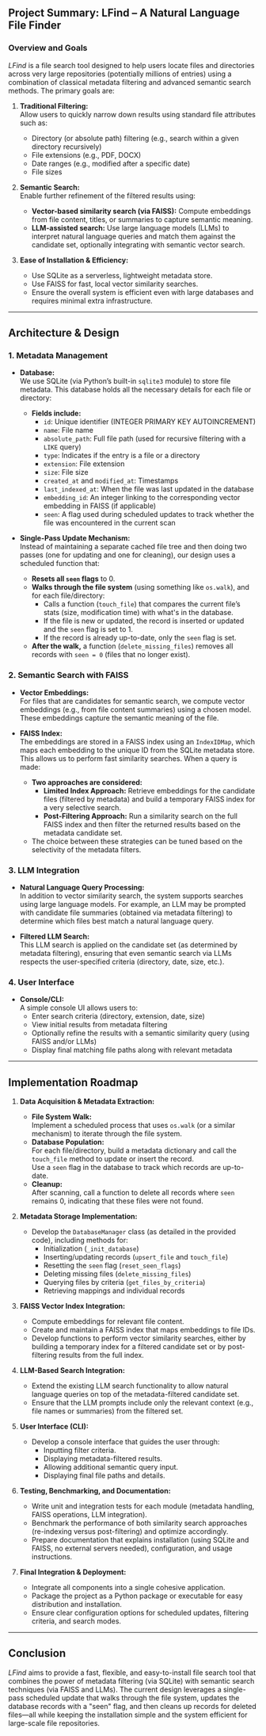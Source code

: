 ## **Project Summary: LFind – A Natural Language File Finder**

### **Overview and Goals**

*LFind* is a file search tool designed to help users locate files and directories across very large repositories (potentially millions of entries) using a combination of classical metadata filtering and advanced semantic search methods. The primary goals are:

1. **Traditional Filtering:**  
   Allow users to quickly narrow down results using standard file attributes such as:
   - Directory (or absolute path) filtering (e.g., search within a given directory recursively)
   - File extensions (e.g., PDF, DOCX)
   - Date ranges (e.g., modified after a specific date)
   - File sizes

2. **Semantic Search:**  
   Enable further refinement of the filtered results using:
   - **Vector-based similarity search (via FAISS):** Compute embeddings from file content, titles, or summaries to capture semantic meaning.
   - **LLM-assisted search:** Use large language models (LLMs) to interpret natural language queries and match them against the candidate set, optionally integrating with semantic vector search.

3. **Ease of Installation & Efficiency:**  
   - Use SQLite as a serverless, lightweight metadata store.
   - Use FAISS for fast, local vector similarity searches.
   - Ensure the overall system is efficient even with large databases and requires minimal extra infrastructure.

---

## **Architecture & Design**

### **1. Metadata Management**

- **Database:**  
  We use SQLite (via Python’s built-in `sqlite3` module) to store file metadata. This database holds all the necessary details for each file or directory:
  - **Fields include:**  
    - `id`: Unique identifier (INTEGER PRIMARY KEY AUTOINCREMENT)
    - `name`: File name  
    - `absolute_path`: Full file path (used for recursive filtering with a `LIKE` query)  
    - `type`: Indicates if the entry is a file or a directory  
    - `extension`: File extension  
    - `size`: File size  
    - `created_at` and `modified_at`: Timestamps  
    - `last_indexed_at`: When the file was last updated in the database  
    - `embedding_id`: An integer linking to the corresponding vector embedding in FAISS (if applicable)  
    - `seen`: A flag used during scheduled updates to track whether the file was encountered in the current scan

- **Single-Pass Update Mechanism:**  
  Instead of maintaining a separate cached file tree and then doing two passes (one for updating and one for cleaning), our design uses a scheduled function that:
  - **Resets all `seen` flags** to 0.
  - **Walks through the file system** (using something like `os.walk`), and for each file/directory:
    - Calls a function (`touch_file`) that compares the current file’s stats (size, modification time) with what's in the database.
    - If the file is new or updated, the record is inserted or updated and the `seen` flag is set to 1.
    - If the record is already up-to-date, only the `seen` flag is set.
  - **After the walk,** a function (`delete_missing_files`) removes all records with `seen = 0` (files that no longer exist).

### **2. Semantic Search with FAISS**

- **Vector Embeddings:**  
  For files that are candidates for semantic search, we compute vector embeddings (e.g., from file content summaries) using a chosen model. These embeddings capture the semantic meaning of the file.

- **FAISS Index:**  
  The embeddings are stored in a FAISS index using an `IndexIDMap`, which maps each embedding to the unique ID from the SQLite metadata store. This allows us to perform fast similarity searches. When a query is made:
  - **Two approaches are considered:**
    - **Limited Index Approach:** Retrieve embeddings for the candidate files (filtered by metadata) and build a temporary FAISS index for a very selective search.
    - **Post-Filtering Approach:** Run a similarity search on the full FAISS index and then filter the returned results based on the metadata candidate set.
  - The choice between these strategies can be tuned based on the selectivity of the metadata filters.

### **3. LLM Integration**

- **Natural Language Query Processing:**  
  In addition to vector similarity search, the system supports searches using large language models. For example, an LLM may be prompted with candidate file summaries (obtained via metadata filtering) to determine which files best match a natural language query.

- **Filtered LLM Search:**  
  This LLM search is applied on the candidate set (as determined by metadata filtering), ensuring that even semantic search via LLMs respects the user-specified criteria (directory, date, size, etc.).

### **4. User Interface**

- **Console/CLI:**  
  A simple console UI allows users to:
  - Enter search criteria (directory, extension, date, size)
  - View initial results from metadata filtering
  - Optionally refine the results with a semantic similarity query (using FAISS and/or LLMs)
  - Display final matching file paths along with relevant metadata

---

## **Implementation Roadmap**

1. **Data Acquisition & Metadata Extraction:**
   - **File System Walk:**  
     Implement a scheduled process that uses `os.walk` (or a similar mechanism) to iterate through the file system.
   - **Database Population:**  
     For each file/directory, build a metadata dictionary and call the `touch_file` method to update or insert the record.  
     Use a `seen` flag in the database to track which records are up-to-date.
   - **Cleanup:**  
     After scanning, call a function to delete all records where `seen` remains 0, indicating that these files were not found.

2. **Metadata Storage Implementation:**
   - Develop the `DatabaseManager` class (as detailed in the provided code), including methods for:
     - Initialization (`_init_database`)
     - Inserting/updating records (`upsert_file` and `touch_file`)
     - Resetting the `seen` flag (`reset_seen_flags`)
     - Deleting missing files (`delete_missing_files`)
     - Querying files by criteria (`get_files_by_criteria`)
     - Retrieving mappings and individual records

3. **FAISS Vector Index Integration:**
   - Compute embeddings for relevant file content.
   - Create and maintain a FAISS index that maps embeddings to file IDs.
   - Develop functions to perform vector similarity searches, either by building a temporary index for a filtered candidate set or by post-filtering results from the full index.

4. **LLM-Based Search Integration:**
   - Extend the existing LLM search functionality to allow natural language queries on top of the metadata-filtered candidate set.
   - Ensure that the LLM prompts include only the relevant context (e.g., file names or summaries) from the filtered set.

5. **User Interface (CLI):**
   - Develop a console interface that guides the user through:
     - Inputting filter criteria.
     - Displaying metadata-filtered results.
     - Allowing additional semantic query input.
     - Displaying final file paths and details.

6. **Testing, Benchmarking, and Documentation:**
   - Write unit and integration tests for each module (metadata handling, FAISS operations, LLM integration).
   - Benchmark the performance of both similarity search approaches (re-indexing versus post-filtering) and optimize accordingly.
   - Prepare documentation that explains installation (using SQLite and FAISS, no external servers needed), configuration, and usage instructions.

7. **Final Integration & Deployment:**
   - Integrate all components into a single cohesive application.
   - Package the project as a Python package or executable for easy distribution and installation.
   - Ensure clear configuration options for scheduled updates, filtering criteria, and search modes.

---

## **Conclusion**

*LFind* aims to provide a fast, flexible, and easy-to-install file search tool that combines the power of metadata filtering (via SQLite) with semantic search techniques (via FAISS and LLMs). The current design leverages a single-pass scheduled update that walks through the file system, updates the database records with a "seen" flag, and then cleans up records for deleted files—all while keeping the installation simple and the system efficient for large-scale file repositories.
